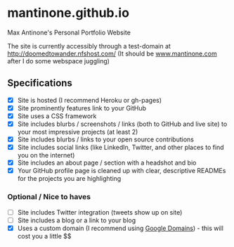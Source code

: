 # mantinone.github.io
Max Antinone's Personal Portfolio Website

The site is currently accessibly through a test-domain at http://doomedtowander.nfshost.com/
(It should be www.mantinone.com after I do some webspace juggling)

## Specifications

- [x] Site is hosted (I recommend Heroku or gh-pages)
- [x] Site prominently features link to your GitHub
- [x] Site uses a CSS framework
- [x] Site includes blurbs / screenshots / links (both to GitHub and live site) to your most impressive projects (at least 2)
- [x] Site includes blurbs / links to your open source contributions
- [x] Site includes social links (like LinkedIn, Twitter, and other places to find you on the internet)
- [x] Site includes an about page / section with a headshot and bio
- [x] Your GitHub profile page is cleaned up with clear, descriptive READMEs for the projects you are highlighting

### Optional / Nice to haves

- [ ] Site includes Twitter integration (tweets show up on site)
- [ ] Site includes a blog or a link to your blog
- [x] Uses a custom domain (I recommend using [Google Domains](https://domains.google/)) - this will cost you a little $$
